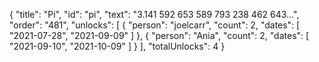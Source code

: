 {
  "title": "Pi",
  "id": "pi",
  "text": "3.141 592 653 589 793 238 462 643…",
  "order": "481",
  "unlocks": [
    {
      "person": "joelcarr",
      "count": 2,
      "dates": [
        "2021-07-28",
        "2021-09-09"
      ]
    },
    {
      "person": "Ania",
      "count": 2,
      "dates": [
        "2021-09-10",
        "2021-10-09"
      ]
    }
  ],
  "totalUnlocks": 4
}
